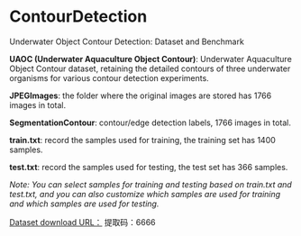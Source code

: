 # ContourDetection
Underwater Object Contour Detection: Dataset and Benchmark

**UAOC (Underwater Aquaculture Object Contour)**: Underwater Aquaculture Object Contour dataset, retaining the detailed contours of three underwater organisms for various contour detection experiments.

**JPEGImages**: the folder where the original images are stored has 1766 images in total.

**SegmentationContour**: contour/edge detection labels, 1766 images in total.

**train.txt**: record the samples used for training, the training set has 1400 samples.

**test.txt**: record the samples used for testing, the test set has 366 samples.

*Note: You can select samples for training and testing based on train.txt and test.txt, and you can also customize which samples are used for training and which samples are used for testing.*

[Dataset download URL：](https://pan.baidu.com/s/1zcw8Gs5AUr9GEIDrunA53Q) 提取码：6666 
